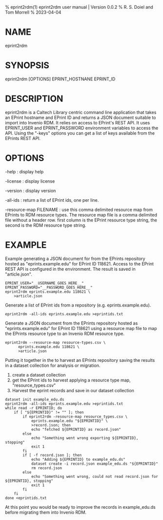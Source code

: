 % eprint2rdm(1) eprint2rdm user manual | Version 0.0.2
% R. S. Doiel and Tom Morrell
% 2023-04-04

# NAME

eprint2rdm

# SYNOPSIS

eprint2rdm [OPTIONS] EPRINT_HOSTNANE EPRINT_ID

# DESCRIPTION

eprint2rdm is a Caltech Library centric command line application
that takes an EPrint hostname and EPrint ID and returns a JSON
document suitable to import into Invenio RDM. It relies on
access to EPrint's REST API. It uses EPRINT_USER and EPRINT_PASSWORD
environment variables to access the API. Using the "-keys" options
you can get a list of keys available from the EPrints REST API.

# OPTIONS

-help
: display help

-license
: display license

-version
: display version

-all-ids
: return a list of EPrint ids, one per line.

-resource-map FILENAME
: use this comma delimited resource map from EPrints to RDM resource types.
The resource map file is a comma delimited file without a header row.
first column is the EPrint resource type string, the second is the
RDM resource type string.


# EXAMPLE


Example generating a JSON document for from the EPrints repository
hosted as "eprints.example.edu" for EPrint ID 118621.  Access to
the EPrint REST API is configured in the environment.  The result
is saved in "article.json".

~~~
EPRINT_USER="__USERNAME_GOES_HERE__"
EPRINT_PASSWORD="__PASSWORD_GOES_HERE__"
eprint2rdm eprints.example.edu 118621 \
	>article.json
~~~

Generate a list of EPrint ids from a repository (e.g. eprints.example.edu).

~~~
eprint2rdm -all-ids eprints.example.edu >eprintids.txt
~~~

Generate a JSON document from the EPrints repository
hosted as "eprints.example.edu" for EPrint ID 118621 using a
resource map file to map the EPrints resource type to an
Invenio RDM resource type.

~~~
eprint2rdm --resource-map resource-types.csv \
      eprints.example.edu 118621 \
	  >article.json
~~~

Putting it together in the to harvest an EPrints repository
saving the results in a dataset collection for analysis or
migration.

1. create a dataset collection
2. get the EPrint ids to harvest applying a resource type map, "resource_types.csv"
3. Harvest the eprint records and save in our dataset collection

~~~
dataset init example_edu.ds
eprint2rdm -all-ids eprints.example.edu >eprintids.txt
while read -r EPRINTID; do
	if [ "${EPRINTID}" != "" ]; then
	    if eprint2rdm -resource-map resource_types.csv \
	        eprints.example.edu "${EPRINTID}" \
	        >record.json; then
	        echo "fetched ${EPRINTID} as record.json"
	    else
	        echo "Something went wrong exporting ${EPRINTID}, stopping"
	        exit 1
	    fi
	    if [ -f record.json ]; then
	        echo "Adding ${EPRINTID} to example_edu.ds"
	        dataset create -i record.json example_edu.ds "${EPRINTID}"
	        rm record.json
	    else
	        echo "Something went wrong, could not read record.json for ${EPRINTID}, stopping"
	        exit 1
	    fi
	fi
done <eprintids.txt
~~~

At this point you would be ready to improve the records in
example_edu.ds before migrating them into Invenio RDM.

